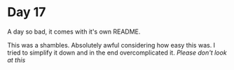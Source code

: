 # Day 17

A day so bad, it comes with it's own README.

This was a shambles. Absolutely awful considering how easy this was. I tried to simplify it down and in the end overcomplicated it. *Please don't look at this*